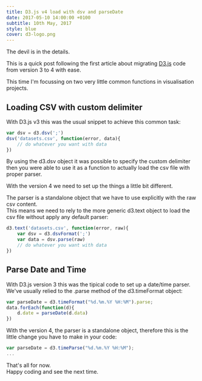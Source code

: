 ```yaml
---
title: D3.js v4 load with dsv and parseDate
date: 2017-05-10 14:00:00 +0100
subtitle: 10th May, 2017
style: blue
cover: d3-logo.png
---
```


The devil is in the details.

This is a quick post following the first article about migrating [D3.js](https://d3js.org/) code from  version 3 to 4 with ease.

This time I'm focussing on two very little common functions in visualisation projects.

## Loading CSV with custom delimiter

With D3.js v3 this was the usual snippet to achieve this common task:

```javascript
var dsv = d3.dsv(';')
dsv('datasets.csv', function(error, data){
	// do whatever you want with data
})
```

By using the d3.dsv object it was possible to specify the custom delimiter then you were able to use it as a function to actually load the csv file with proper parser.

With the version 4 we need to set up the things a little bit different.

The parser is a standalone object that we have to use explicitly with the raw csv content.   
This means we need to rely to the more generic d3.text object to load the csv file without apply any default parser:

```javascript
d3.text('datasets.csv', function(error, raw){
	var dsv = d3.dsvFormat(';')
	var data = dsv.parse(raw)
    // do whatever you want with data
})
```



## Parse Date and Time

With D3.js version 3 this was the tipical code to set up a date/time parser. We've usually relied to the .parse method of the d3.timeFormat object:

```javascript
var parseDate = d3.timeFormat("%d.%m.%Y %H:%M").parse;
data.forEach(function(d){
	d.date = parseDate(d.data)
})
```

With the version 4, the parser is a standalone object, therefore this is the little change you have to make in your code:

```javascript
var parseDate = d3.timeParse("%d.%m.%Y %H:%M");
...
```

That's all for now.  
Happy coding and see the next time.